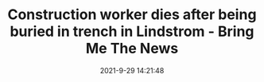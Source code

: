 ---
"title": "Construction worker dies after being buried in trench in Lindstrom - Bring Me The News"
"date": "2021-9-29 14:21:48"
"feed_name": "GOOGLENEWSCONSTRUCTION"
"feed_website": "https://news.google.com/search?q=construction%2Bincident&hl=en-US&gl=US&ceid=US:en"
"feed_rss": "https://news.google.com/rss/search?q=construction%2Bincident&hl=en-US&gl=US&ceid=US:en"
"link": "https://bringmethenews.com/minnesota-news/construction-worker-dies-after-being-buried-in-trench-in-lindstrom"
"source": "{'href': 'https://bringmethenews.com', 'title': 'Bring Me The News'}"
"file": "_posts/2021-1-1-2a6f857d942cbbbd9c45314a7b3c44e1e92f47d2.md"
"accident": "1"
"drilling": "0"
"dead": "1"
"injured": "0"
"arrested": "0"
"where": "construction site"
"causes": "burial"
"place": "unknown place"
---
